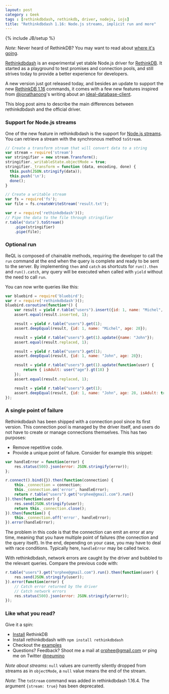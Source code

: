 ```yaml
---
layout: post
category : Geek
tags : [rethinkdbdash, rethinkdb, driver, nodejs, iojs]
title: "Rethinkdbdash 1.16: Node.js streams, implicit run and more"
---
```

{% include JB/setup %}

_Note_: Never heard of RethinkDB? You may want to read about [where it's going](http://rethinkdb.com/blog/realtime-web/).

[Rethinkdbdash](https://github.com/neumino/rethinkdbdash) is an experimental
yet stable Node.js driver for [RethinkDB](http://rethinkdb.com). It started as a playground to test
promises and connection pools, and still strives today to provide a better
experience for developers.

A new version just got released today, and besides an update to support the new 
[RethinkDB 1.16](http://www.rethinkdb.com/blog/1.16-release/) commands,
it comes with a few new features inspired from
[@jonathanong](https://github.com/jonathanong)'s writing about an
[ideal-database-client](https://github.com/jonathanong/ideal-database-client).

This blog post aims to describe the main differences between rethinkdbdash
and the official driver.

### Support for Node.js streams

One of the new feature in rethinkdbdash is the support for [Node.js streams](http://nodejs.org/api/stream.html).
You can retrieve a stream with the synchronous method `toStream`.

```js
// Create a transform stream that will convert data to a string
var stream = require('stream')
var stringifier = new stream.Transform();
stringifier._writableState.objectMode = true;
stringifier._transform = function (data, encoding, done) {
  this.push(JSON.stringify(data));
  this.push('\n');
  done();
}

// Create a writable stream
var fs = require('fs');
var file = fs.createWriteStream('result.txt');

var r = require('rethinkdbdash')();
// Pipe the data to the file through stringifier
r.table("data").toStream()
    .pipe(stringifier)
    .pipe(file);
```

### Optional run

ReQL is composed of chainable methods, requiring the developer to call the `run`
command at the end when the query is complete and ready to be sent to the server.
By implementing `then` and `catch` as shortcuts for `run().then` and `run().catch`,
any query will be executed when called with `yield` without the need to call `run`.

You can now write queries like this:

```js
var bluebird = require('bluebird');
var r = require('rethinkdbdash')();
bluebird.coroutine(function*() {
    var result = yield r.table("users").insert({id: 1, name: "Michel", age: 28});
    assert.equal(result.inserted, 1);

    result = yield r.table("users").get(1);
    assert.deepEqual(result, {id: 1, name: "Michel", age: 28});

    result = yield r.table("users").get(1).update({name: "John"});
    assert.equal(result.replaced, 1);

    result = yield r.table("users").get(1);
    assert.deepEqual(result, {id: 1, name: "John", age: 28});

    result = yield r.table("users").get(1).update(function(user) {
        return { isAdult: user("age").gt(18) }
    });
    assert.equal(result.replaced, 1);

    result = yield r.table("users").get(1);
    assert.deepEqual(result, {id: 1, name: "John", age: 28, isAdult: true});
});
```

### A single point of failure

Rethinkdbdash has been shipped with a connection pool since its first version. This
connection pool is managed by the driver itself, and users do not have to create or manage
connections themselves. This has two purposes:

- Remove repetitive code.
- Provide a unique point of failure. Consider for example this snippet:

```js
var handleError = function(error) {
    res.status(500).json(error: JSON.stringify(error));
};

r.connect().bind({}).then(function(connection) {
    this._connection = connection;
    this._connection.on('error', handleError);
    return r.table("users").get("orphee@gmail.com").run()
}).then(function(user) {
    res.send(JSON.stringify(user));
    return this._connection.close();
}).then(function() {
    this._connection.off('error', handleError);
}).error(handleError);
```

The problem in this code is that the connection can emit an error at any time, meaning
that you have multiple point of failures (the connection and the query itself). 
In the end, depending on your case, you may have to deal with race conditions. Typically here,
`handleError` may be called twice.

With rethinkdbdash, network errors are caught by the driver and bubbled to
the relevant queries. Compare the previous code with:

```js
r.table("users").get("orphee@gmail.com").run().then(function(user) {
    res.send(JSON.stringify(user));
}).error(function(error) {
    // Catch error returned by the driver
    // Catch network errors
    res.status(500).json(error: JSON.stringify(error));
});
```



### Like what you read?
Give it a spin:

- [Install](http://www.rethinkdb.com/docs/install/) RethinkDB
- Install rethinkdbdash with `npm install rethinkdbdash`
- Checkout the [examples](https://github.com/neumino/rethinkdbdash-examples)
- Questions? Feedback? Shoot me a mail at [orphee@gmail.com](mailto:orphee@gmail.com)
or ping me on Twitter [@neumino](https://twitter.com/neumino)

_Note about streams_: `null` values are currently silently dropped from streams
as in `objectMode`, a `null` value means the end of the stream.

_Note_: The `toStream` command was added in rethinkdbdash 1.16.4. The argument `{stream: true}` has
been deprecated.
